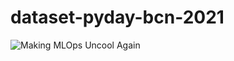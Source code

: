 # dataset-pyday-bcn-2021

![Making MLOps Uncool Again](https://user-images.githubusercontent.com/12677733/143686892-fe65d1b8-181c-446c-89ca-7189faa5d913.png)
